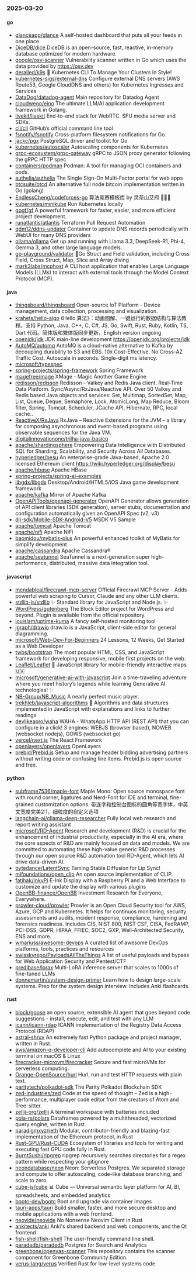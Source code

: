### 2025-03-20

#### go
* [glanceapp/glance](https://github.com/glanceapp/glance) A self-hosted dashboard that puts all your feeds in one place
* [DiceDB/dice](https://github.com/DiceDB/dice) DiceDB is an open-source, fast, reactive, in-memory database optimized for modern hardware.
* [google/osv-scanner](https://github.com/google/osv-scanner) Vulnerability scanner written in Go which uses the data provided by https://osv.dev
* [derailed/k9s](https://github.com/derailed/k9s) 🐶 Kubernetes CLI To Manage Your Clusters In Style!
* [kubernetes-sigs/external-dns](https://github.com/kubernetes-sigs/external-dns) Configure external DNS servers (AWS Route53, Google CloudDNS and others) for Kubernetes Ingresses and Services
* [DataDog/datadog-agent](https://github.com/DataDog/datadog-agent) Main repository for Datadog Agent
* [cloudwego/eino](https://github.com/cloudwego/eino) The ultimate LLM/AI application development framework in Golang.
* [livekit/livekit](https://github.com/livekit/livekit) End-to-end stack for WebRTC. SFU media server and SDKs.
* [cli/cli](https://github.com/cli/cli) GitHub’s official command line tool
* [fsnotify/fsnotify](https://github.com/fsnotify/fsnotify) Cross-platform filesystem notifications for Go.
* [jackc/pgx](https://github.com/jackc/pgx) PostgreSQL driver and toolkit for Go
* [kubernetes/autoscaler](https://github.com/kubernetes/autoscaler) Autoscaling components for Kubernetes
* [grpc-ecosystem/grpc-gateway](https://github.com/grpc-ecosystem/grpc-gateway) gRPC to JSON proxy generator following the gRPC HTTP spec
* [containers/podman](https://github.com/containers/podman) Podman: A tool for managing OCI containers and pods.
* [authelia/authelia](https://github.com/authelia/authelia) The Single Sign-On Multi-Factor portal for web apps
* [btcsuite/btcd](https://github.com/btcsuite/btcd) An alternative full node bitcoin implementation written in Go (golang)
* [EndlessCheng/codeforces-go](https://github.com/EndlessCheng/codeforces-go) 算法竞赛模板库 by 灵茶山艾府 💭💡🎈
* [kubernetes/minikube](https://github.com/kubernetes/minikube) Run Kubernetes locally
* [gogf/gf](https://github.com/gogf/gf) A powerful framework for faster, easier, and more efficient project development.
* [runatlantis/atlantis](https://github.com/runatlantis/atlantis) Terraform Pull Request Automation
* [qdm12/ddns-updater](https://github.com/qdm12/ddns-updater) Container to update DNS records periodically with WebUI for many DNS providers
* [ollama/ollama](https://github.com/ollama/ollama) Get up and running with Llama 3.3, DeepSeek-R1, Phi-4, Gemma 3, and other large language models.
* [go-playground/validator](https://github.com/go-playground/validator) 💯Go Struct and Field validation, including Cross Field, Cross Struct, Map, Slice and Array diving
* [mark3labs/mcphost](https://github.com/mark3labs/mcphost) A CLI host application that enables Large Language Models (LLMs) to interact with external tools through the Model Context Protocol (MCP).

#### java
* [thingsboard/thingsboard](https://github.com/thingsboard/thingsboard) Open-source IoT Platform - Device management, data collection, processing and visualization.
* [krahets/hello-algo](https://github.com/krahets/hello-algo) 《Hello 算法》：动画图解、一键运行的数据结构与算法教程。支持 Python, Java, C++, C, C#, JS, Go, Swift, Rust, Ruby, Kotlin, TS, Dart 代码。简体版和繁体版同步更新，English version ongoing
* [openjdk/jdk](https://github.com/openjdk/jdk) JDK main-line development https://openjdk.org/projects/jdk
* [AutoMQ/automq](https://github.com/AutoMQ/automq) AutoMQ is a cloud-native alternative to Kafka by decoupling durability to S3 and EBS. 10x Cost-Effective. No Cross-AZ Traffic Cost. Autoscale in seconds. Single-digit ms latency.
* [microsoft/typespec](https://github.com/microsoft/typespec)
* [spring-projects/spring-framework](https://github.com/spring-projects/spring-framework) Spring Framework
* [magefree/mage](https://github.com/magefree/mage) XMage - Magic Another Game Engine
* [redisson/redisson](https://github.com/redisson/redisson) Redisson - Valkey and Redis Java client. Real-Time Data Platform. Sync/Async/RxJava/Reactive API. Over 50 Valkey and Redis based Java objects and services: Set, Multimap, SortedSet, Map, List, Queue, Deque, Semaphore, Lock, AtomicLong, Map Reduce, Bloom filter, Spring, Tomcat, Scheduler, JCache API, Hibernate, RPC, local cache..
* [ReactiveX/RxJava](https://github.com/ReactiveX/RxJava) RxJava – Reactive Extensions for the JVM – a library for composing asynchronous and event-based programs using observable sequences for the Java VM.
* [digitalinnovationone/trilha-java-basico](https://github.com/digitalinnovationone/trilha-java-basico)
* [apache/shardingsphere](https://github.com/apache/shardingsphere) Empowering Data Intelligence with Distributed SQL for Sharding, Scalability, and Security Across All Databases.
* [hyperledger/besu](https://github.com/hyperledger/besu) An enterprise-grade Java-based, Apache 2.0 licensed Ethereum client https://wiki.hyperledger.org/display/besu
* [apache/hbase](https://github.com/apache/hbase) Apache HBase
* [spring-projects/spring-ai-examples](https://github.com/spring-projects/spring-ai-examples)
* [libgdx/libgdx](https://github.com/libgdx/libgdx) Desktop/Android/HTML5/iOS Java game development framework
* [apache/kafka](https://github.com/apache/kafka) Mirror of Apache Kafka
* [OpenAPITools/openapi-generator](https://github.com/OpenAPITools/openapi-generator) OpenAPI Generator allows generation of API client libraries (SDK generation), server stubs, documentation and configuration automatically given an OpenAPI Spec (v2, v3)
* [dji-sdk/Mobile-SDK-Android-V5](https://github.com/dji-sdk/Mobile-SDK-Android-V5) MSDK V5 Sample
* [apache/tomcat](https://github.com/apache/tomcat) Apache Tomcat
* [apache/nifi](https://github.com/apache/nifi) Apache NiFi
* [baomidou/mybatis-plus](https://github.com/baomidou/mybatis-plus) An powerful enhanced toolkit of MyBatis for simplify development
* [apache/cassandra](https://github.com/apache/cassandra) Apache Cassandra®
* [apache/seatunnel](https://github.com/apache/seatunnel) SeaTunnel is a next-generation super high-performance, distributed, massive data integration tool.

#### javascript
* [mendableai/firecrawl-mcp-server](https://github.com/mendableai/firecrawl-mcp-server) Official Firecrawl MCP Server - Adds powerful web scraping to Cursor, Claude and any other LLM clients.
* [stdlib-js/stdlib](https://github.com/stdlib-js/stdlib) ✨ Standard library for JavaScript and Node.js. ✨
* [WordPress/gutenberg](https://github.com/WordPress/gutenberg) The Block Editor project for WordPress and beyond. Plugin is available from the official repository.
* [louislam/uptime-kuma](https://github.com/louislam/uptime-kuma) A fancy self-hosted monitoring tool
* [jgraph/drawio](https://github.com/jgraph/drawio) draw.io is a JavaScript, client-side editor for general diagramming.
* [microsoft/Web-Dev-For-Beginners](https://github.com/microsoft/Web-Dev-For-Beginners) 24 Lessons, 12 Weeks, Get Started as a Web Developer
* [twbs/bootstrap](https://github.com/twbs/bootstrap) The most popular HTML, CSS, and JavaScript framework for developing responsive, mobile first projects on the web.
* [Leaflet/Leaflet](https://github.com/Leaflet/Leaflet) 🍃 JavaScript library for mobile-friendly interactive maps 🇺🇦
* [microsoft/generative-ai-with-javascript](https://github.com/microsoft/generative-ai-with-javascript) Join a time-traveling adventure where you meet history’s legends while learning Generative AI technologies! ✨
* [NB-Group/NB_Music](https://github.com/NB-Group/NB_Music) A nearly perfect music player.
* [trekhleb/javascript-algorithms](https://github.com/trekhleb/javascript-algorithms) 📝 Algorithms and data structures implemented in JavaScript with explanations and links to further readings
* [devlikeapro/waha](https://github.com/devlikeapro/waha) WAHA - WhatsApp HTTP API (REST API) that you can configure in a click! 3 engines: WEBJS (browser based), NOWEB (websocket nodejs), GOWS (websocket go)
* [vercel/next.js](https://github.com/vercel/next.js) The React Framework
* [openlayers/openlayers](https://github.com/openlayers/openlayers) OpenLayers
* [prebid/Prebid.js](https://github.com/prebid/Prebid.js) Setup and manage header bidding advertising partners without writing code or confusing line items. Prebid.js is open source and free.

#### python
* [subframe7536/maple-font](https://github.com/subframe7536/maple-font) Maple Mono: Open source monospace font with round corner, ligatures and Nerd-Font for IDE and terminal, fine-grained customization options. 带连字和控制台图标的圆角等宽字体，中英文宽度完美2:1，细粒度的自定义选项
* [langchain-ai/ollama-deep-researcher](https://github.com/langchain-ai/ollama-deep-researcher) Fully local web research and report writing assistant
* [microsoft/RD-Agent](https://github.com/microsoft/RD-Agent) Research and development (R&D) is crucial for the enhancement of industrial productivity, especially in the AI era, where the core aspects of R&D are mainly focused on data and models. We are committed to automating these high-value generic R&D processes through our open source R&D automation tool RD-Agent, which lets AI drive data-driven AI.
* [bytedance/LatentSync](https://github.com/bytedance/LatentSync) Taming Stable Diffusion for Lip Sync!
* [mlfoundations/open_clip](https://github.com/mlfoundations/open_clip) An open source implementation of CLIP.
* [fatihak/InkyPi](https://github.com/fatihak/InkyPi) E-Ink Display with a Raspberry Pi and a Web Interface to customize and update the display with various plugins
* [OpenBB-finance/OpenBB](https://github.com/OpenBB-finance/OpenBB) Investment Research for Everyone, Everywhere.
* [prowler-cloud/prowler](https://github.com/prowler-cloud/prowler) Prowler is an Open Cloud Security tool for AWS, Azure, GCP and Kubernetes. It helps for continuos monitoring, security assessments and audits, incident response, compliance, hardening and forensics readiness. Includes CIS, NIST 800, NIST CSF, CISA, FedRAMP, PCI-DSS, GDPR, HIPAA, FFIEC, SOC2, GXP, Well-Architected Security, ENS and more.
* [wmariuss/awesome-devops](https://github.com/wmariuss/awesome-devops) A curated list of awesome DevOps platforms, tools, practices and resources
* [swisskyrepo/PayloadsAllTheThings](https://github.com/swisskyrepo/PayloadsAllTheThings) A list of useful payloads and bypass for Web Application Security and Pentest/CTF
* [predibase/lorax](https://github.com/predibase/lorax) Multi-LoRA inference server that scales to 1000s of fine-tuned LLMs
* [donnemartin/system-design-primer](https://github.com/donnemartin/system-design-primer) Learn how to design large-scale systems. Prep for the system design interview. Includes Anki flashcards.

#### rust
* [block/goose](https://github.com/block/goose) an open source, extensible AI agent that goes beyond code suggestions - install, execute, edit, and test with any LLM
* [icann/icann-rdap](https://github.com/icann/icann-rdap) ICANN implementation of the Registry Data Access Protocol (RDAP)
* [astral-sh/uv](https://github.com/astral-sh/uv) An extremely fast Python package and project manager, written in Rust.
* [aws/amazon-q-developer-cli](https://github.com/aws/amazon-q-developer-cli) Add autocomplete and AI to your existing terminal on macOS & Linux
* [firecracker-microvm/firecracker](https://github.com/firecracker-microvm/firecracker) Secure and fast microVMs for serverless computing.
* [Orange-OpenSource/hurl](https://github.com/Orange-OpenSource/hurl) Hurl, run and test HTTP requests with plain text.
* [paritytech/polkadot-sdk](https://github.com/paritytech/polkadot-sdk) The Parity Polkadot Blockchain SDK
* [zed-industries/zed](https://github.com/zed-industries/zed) Code at the speed of thought – Zed is a high-performance, multiplayer code editor from the creators of Atom and Tree-sitter.
* [zellij-org/zellij](https://github.com/zellij-org/zellij) A terminal workspace with batteries included
* [pola-rs/polars](https://github.com/pola-rs/polars) Dataframes powered by a multithreaded, vectorized query engine, written in Rust
* [paradigmxyz/reth](https://github.com/paradigmxyz/reth) Modular, contributor-friendly and blazing-fast implementation of the Ethereum protocol, in Rust
* [Rust-GPU/Rust-CUDA](https://github.com/Rust-GPU/Rust-CUDA) Ecosystem of libraries and tools for writing and executing fast GPU code fully in Rust.
* [BurntSushi/ripgrep](https://github.com/BurntSushi/ripgrep) ripgrep recursively searches directories for a regex pattern while respecting your gitignore
* [neondatabase/neon](https://github.com/neondatabase/neon) Neon: Serverless Postgres. We separated storage and compute to offer autoscaling, code-like database branching, and scale to zero.
* [cube-js/cube](https://github.com/cube-js/cube) 📊 Cube — Universal semantic layer platform for AI, BI, spreadsheets, and embedded analytics
* [bootc-dev/bootc](https://github.com/bootc-dev/bootc) Boot and upgrade via container images
* [tauri-apps/tauri](https://github.com/tauri-apps/tauri) Build smaller, faster, and more secure desktop and mobile applications with a web frontend.
* [neovide/neovide](https://github.com/neovide/neovide) No Nonsense Neovim Client in Rust
* [ankitects/anki](https://github.com/ankitects/anki) Anki's shared backend and web components, and the Qt frontend
* [fish-shell/fish-shell](https://github.com/fish-shell/fish-shell) The user-friendly command line shell.
* [paradedb/paradedb](https://github.com/paradedb/paradedb) Postgres for Search and Analytics
* [greenbone/openvas-scanner](https://github.com/greenbone/openvas-scanner) This repository contains the scanner component for Greenbone Community Edition.
* [verus-lang/verus](https://github.com/verus-lang/verus) Verified Rust for low-level systems code
